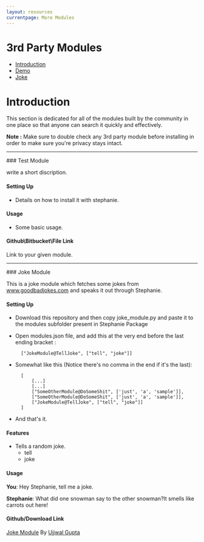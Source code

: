 ```yaml
---
layout: resources
currentpage: More Modules
---
```


# 3rd Party Modules


- [Introduction](#introduction)
- [Demo](#demo)
- [Joke](#joke)

<a name="introduction">

# Introduction

This section is dedicated for all of the modules built by the community in one place so that anyone can search it quickly and effectively.

**Note :** Make sure to double check any 3rd party module before installing in order to make sure you're privacy stays intact.

<hr>

<a name="demo">
### Test Module

write a short discription.

#### Setting Up

- Details on how to install it with stephanie.

#### Usage

- Some basic usage.

#### Github\Bitbucket\File Link

Link to your given module.

<hr>

<a name="joke">
### Joke Module

This is a joke module which fetches some jokes from  www.goodbadjokes.com and speaks it out through Stephanie.

#### Setting Up

- Download this repository and then copy joke_module.py and paste it to the modules subfolder present in Stephanie Package
- Open modules.json file, and add this at the very end before the last ending bracket :

		["JokeModule@TellJoke", ["tell", "joke"]]

- Somewhat like this (Notice there's no comma in the end if it's the last):
		
		[
			[...]
			[...]
			["SomeOtherModule@DoSomeShit", ['just', 'a', 'sample']],
			["SomeOtherModule@DoSomeShit", ['just', 'a', 'sample']],
			["JokeModule@TellJoke", ["tell", "joke"]]
		]

- And that's it.

#### Features

- Tells a random joke.
	- tell
	- joke

#### Usage

**You**: Hey Stephanie, tell me a joke.

**Stephanie**: What did one snowman say to the other snowman?It smells like carrots out here!

#### Github/Download Link

[Joke Module](https://github.com/SlapBot/JokeModule) By [Ujjwal Gupta](github.com/slapbot)
